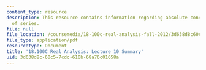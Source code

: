 ```yaml
---
content_type: resource
description: This resource contains information regarding absolute convergence, product
  of series.
file: null
file_location: /coursemedia/18-100c-real-analysis-fall-2012/3d638d8c60c57cdc610b68a76c01658a_MIT18_100CF12_l10sum.pdf
file_type: application/pdf
resourcetype: Document
title: '18.100C Real Analysis: Lecture 10 Summary'
uid: 3d638d8c-60c5-7cdc-610b-68a76c01658a
---
```

